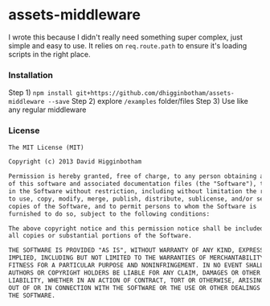 assets-middleware
=================

I wrote this because I didn't really need something super complex, just simple and easy to use. It relies on
`req.route.path` to ensure it's loading scripts in the right place.

### Installation

Step 1) `npm install git+https://github.com/dhigginbotham/assets-middleware --save`
Step 2) explore `/examples` folder/files
Step 3) Use like any regular middleware

### License

```md
The MIT License (MIT)

Copyright (c) 2013 David Higginbotham 

Permission is hereby granted, free of charge, to any person obtaining a copy
of this software and associated documentation files (the "Software"), to deal
in the Software without restriction, including without limitation the rights
to use, copy, modify, merge, publish, distribute, sublicense, and/or sell
copies of the Software, and to permit persons to whom the Software is
furnished to do so, subject to the following conditions:

The above copyright notice and this permission notice shall be included in
all copies or substantial portions of the Software.

THE SOFTWARE IS PROVIDED "AS IS", WITHOUT WARRANTY OF ANY KIND, EXPRESS OR
IMPLIED, INCLUDING BUT NOT LIMITED TO THE WARRANTIES OF MERCHANTABILITY,
FITNESS FOR A PARTICULAR PURPOSE AND NONINFRINGEMENT. IN NO EVENT SHALL THE
AUTHORS OR COPYRIGHT HOLDERS BE LIABLE FOR ANY CLAIM, DAMAGES OR OTHER
LIABILITY, WHETHER IN AN ACTION OF CONTRACT, TORT OR OTHERWISE, ARISING FROM,
OUT OF OR IN CONNECTION WITH THE SOFTWARE OR THE USE OR OTHER DEALINGS IN
THE SOFTWARE.
```